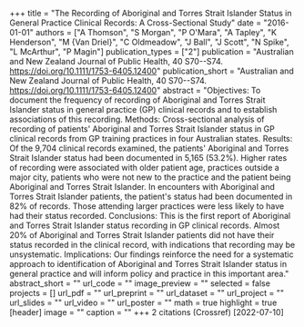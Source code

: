 +++
title = "The Recording of Aboriginal and Torres Strait Islander Status in General Practice Clinical Records: A Cross-Sectional Study"
date = "2016-01-01"
authors = ["A Thomson", "S Morgan", "P O'Mara", "A Tapley", "K Henderson", "M {Van Driel}", "C Oldmeadow", "J Ball", "J Scott", "N Spike", "L McArthur", "P Magin"]
publication_types = ["2"]
publication = "Australian and New Zealand Journal of Public Health, 40 S70--S74. https://doi.org/10.1111/1753-6405.12400"
publication_short = "Australian and New Zealand Journal of Public Health, 40 S70--S74. https://doi.org/10.1111/1753-6405.12400"
abstract = "Objectives: To document the frequency of recording of Aboriginal and Torres Strait Islander status in general practice (GP) clinical records and to establish associations of this recording. Methods: Cross-sectional analysis of recording of patients' Aboriginal and Torres Strait Islander status in GP clinical records from GP training practices in four Australian states. Results: Of the 9,704 clinical records examined, the patients' Aboriginal and Torres Strait Islander status had been documented in 5,165 (53.2%). Higher rates of recording were associated with older patient age, practices outside a major city, patients who were not new to the practice and the patient being Aboriginal and Torres Strait Islander. In encounters with Aboriginal and Torres Strait Islander patients, the patient's status had been documented in 82% of records. Those attending larger practices were less likely to have had their status recorded. Conclusions: This is the first report of Aboriginal and Torres Strait Islander status recording in GP clinical records. Almost 20% of Aboriginal and Torres Strait Islander patients did not have their status recorded in the clinical record, with indications that recording may be unsystematic. Implications: Our findings reinforce the need for a systematic approach to identification of Aboriginal and Torres Strait Islander status in general practice and will inform policy and practice in this important area."
abstract_short = ""
url_code = ""
image_preview = ""
selected = false
projects = []
url_pdf = ""
url_preprint = ""
url_dataset = ""
url_project = ""
url_slides = ""
url_video = ""
url_poster = ""
math = true
highlight = true
[header]
image = ""
caption = ""
+++
2 citations (Crossref) [2022-07-10]
